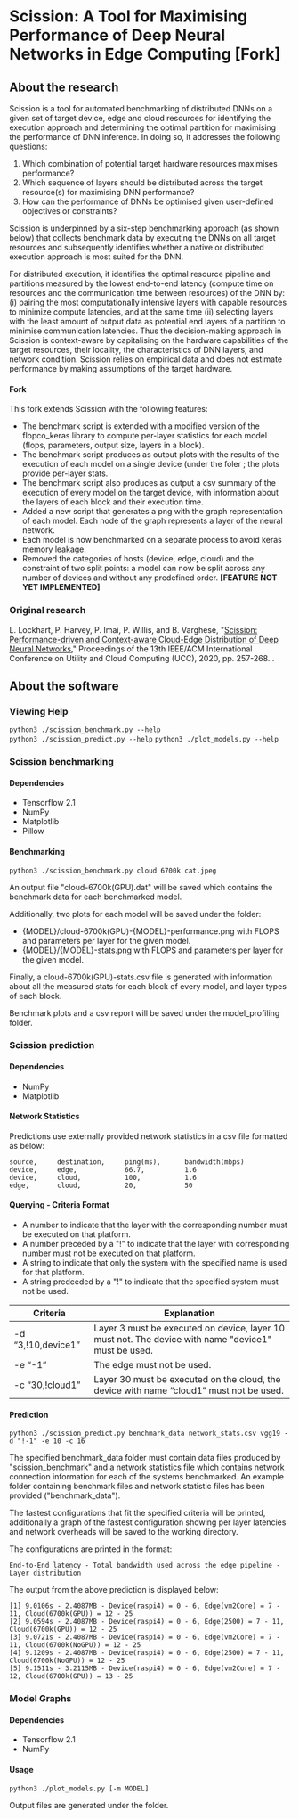 # Scission: A Tool for Maximising Performance of Deep Neural Networks in Edge Computing [Fork]

## About the research
Scission is a tool for automated benchmarking of distributed DNNs on a given set of target device, edge and cloud resources for identifying the execution approach and determining the optimal partition for maximising the performance of DNN inference. In doing so, it addresses the following questions:

1. Which combination of potential target hardware resources maximises performance?
2. Which sequence of layers should be distributed across the target resource(s) for maximising DNN performance?
3. How can the performance of DNNs be optimised given user-defined objectives or constraints?

Scission is underpinned by a six-step benchmarking approach (as shown below) that collects benchmark data by executing the DNNs on all target resources and subsequently identifies whether a native or distributed execution approach is most suited for the DNN. 

For distributed execution, it identifies the optimal resource pipeline and partitions measured by the lowest end-to-end latency (compute time on resources and the communication time between resources) of the DNN by: (i) pairing the most computationally intensive layers with capable resources to minimize compute latencies, and at the same time (ii) selecting layers with the least amount of output data as potential end layers of a partition to minimise communication latencies. Thus the decision-making approach in Scission is context-aware by capitalising on the hardware capabilities of the target resources, their locality, the characteristics of DNN layers, and network condition. Scission relies on empirical data and does not estimate performance by making assumptions of the target hardware.

#### Fork
This fork extends Scission with the following features:

- The benchmark script is extended with a modified version of the flopco_keras library to compute per-layer statistics for each model (flops, parameters, output size, layers in a block).
- The benchmark script produces as output plots with the results of the execution of each model on a single device (under the foler [](models_profiling); the plots provide per-layer stats.
- The benchmark script also produces as output a csv summary of the execution of every model on the target device, with information about the layers of each block and their execution time.
- Added a new [](plot_models.py) script that generates a png with the graph representation of each model. Each node of the graph represents a layer of the neural network.
- Each model is now benchmarked on a separate process to avoid keras memory leakage.
- Removed the categories of hosts (device, edge, cloud) and the constraint of two split points: a model can now be split across any number of devices and without any predefined order. **[FEATURE NOT YET IMPLEMENTED]**

### Original research
L. Lockhart, P. Harvey, P. Imai, P. Willis, and B. Varghese, "[Scission: Performance-driven and Context-aware Cloud-Edge Distribution of Deep Neural Networks](https://arxiv.org/pdf/2008.03523.pdf)," Proceedings of the 13th IEEE/ACM International Conference on Utility and Cloud Computing (UCC), 2020, pp. 257-268. . 

## About the software

### Viewing Help
```python3 ./scission_benchmark.py --help```  
```python3 ./scission_predict.py --help```
```python3 ./plot_models.py --help```

### Scission benchmarking

#### Dependencies
* Tensorflow 2.1
* NumPy
* Matplotlib
* Pillow

#### Benchmarking

```python3 ./scission_benchmark.py cloud 6700k cat.jpeg```

An output file "cloud-6700k(GPU).dat" will be saved which contains the benchmark data for each benchmarked model.

Additionally, two plots for each model will be saved under the [](models_profiling) folder: 

- {MODEL}/cloud-6700k(GPU)-{MODEL}-performance.png with FLOPS and parameters per layer for the given model.
- {MODEL}/{MODEL}-stats.png with FLOPS and parameters per layer for the given model.

Finally, a cloud-6700k(GPU)-stats.csv file is generated with information about all the measured stats for each block of every model, and layer types of each block.

Benchmark plots and a csv report will be saved under the model_profiling folder.

### Scission prediction

#### Dependencies
* NumPy
* Matplotlib

#### Network Statistics 

Predictions use externally provided network statistics in a csv file formatted as below:

```
source,     destination,     ping(ms),      bandwidth(mbps)
device,     edge,            66.7,          1.6
device,     cloud,           100,           1.6
edge,       cloud,           20,            50
```

#### Querying - Criteria Format

* A number to indicate that the layer with the corresponding number must be executed on that platform.
* A number preceded by a "!" to indicate that the layer with corresponding number must not be executed on that platform.
* A string to indicate that only the system with the specified name is used for that platform.
* A string predceded by a "!" to indicate that the specified system must not be used. 

Criteria | Explanation 
-------- | ---------- 
-d “3,!10,device1” | Layer 3 must be executed on device, layer 10 must not. The device with name "device1" must be used.
-e “-1” | The edge must not be used.
-c “30,!cloud1” | Layer 30 must be executed on the cloud, the device with name “cloud1” must not be used.

#### Prediction

```python3 ./scission_predict.py benchmark_data network_stats.csv vgg19 -d "!-1" -e 10 -c 16```

The specified benchmark_data folder must contain data files produced by "scission_benchmark" and a network statistics file which contains network connection information for each of the systems benchmarked. An example folder containing benchmark files and network statistic files has been provided ("benchmark_data").

The fastest configurations that fit the specified criteria will be printed, additionally a graph of the fastest configuration showing per layer latencies and network overheads will be saved to the working directory.

The configurations are printed in the format: 
```
End-to-End latency - Total bandwidth used across the edge pipeline - Layer distribution
```

The output from the above prediction is displayed below:

```
[1] 9.0106s - 2.4087MB - Device(raspi4) = 0 - 6, Edge(vm2Core) = 7 - 11, Cloud(6700k(GPU)) = 12 - 25
[2] 9.0594s - 2.4087MB - Device(raspi4) = 0 - 6, Edge(2500) = 7 - 11, Cloud(6700k(GPU)) = 12 - 25
[3] 9.0721s - 2.4087MB - Device(raspi4) = 0 - 6, Edge(vm2Core) = 7 - 11, Cloud(6700k(NoGPU)) = 12 - 25
[4] 9.1209s - 2.4087MB - Device(raspi4) = 0 - 6, Edge(2500) = 7 - 11, Cloud(6700k(NoGPU)) = 12 - 25
[5] 9.1511s - 3.2115MB - Device(raspi4) = 0 - 6, Edge(vm2Core) = 7 - 12, Cloud(6700k(GPU)) = 13 - 25
```

### Model Graphs

#### Dependencies
* Tensorflow 2.1
* NumPy

#### Usage

    python3 ./plot_models.py [-m MODEL]

Output files are generated under the [](models_profiling) folder.

